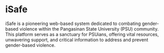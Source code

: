 # iSafe

iSafe is a pioneering web-based system dedicated to combating gender-based violence within the Pangasinan State University (PSU) community. This platform serves as a sanctuary for PSUians, offering vital resources, unwavering support, and critical information to address and prevent gender-based violence.
